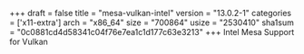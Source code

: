 +++
draft = false
title = "mesa-vulkan-intel"
version = "13.0.2-1"
categories = ['x11-extra']
arch = "x86_64"
size = "700864"
usize = "2530410"
sha1sum = "0c0881cd4d58341c04f76e7ea1c1d177c63e3213"
+++
Intel Mesa Support for Vulkan